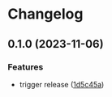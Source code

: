 # Changelog

## 0.1.0 (2023-11-06)


### Features

* trigger release ([1d5c45a](https://github.com/hits-mbm-dev/kimmdy-reactions/commit/1d5c45a6394d157c1bc334da3d5f05b7f49cd628))
